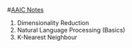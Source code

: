 #<u>AAIC Notes</u>
<ol>
<li> Dimensionality Reduction </li>
<li> Natural Language Processing (Basics) </li>
<li> K-Nearest Neighbour</li>

